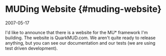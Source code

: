 # MUDing Website {#muding-website}

2007-05-17

I'd like to announce that there is a website for the MU* framework I'm building. The website is QuarkMUD.com. We aren't quite ready to release anything, but you can see our documentation and our tests (we are using test driven development).
